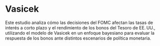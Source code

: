 # Vasicek
Este estudio analiza cómo las decisiones del FOMC afectan las tasas de interés a corto plazo y el rendimiento de los bonos del Tesoro de EE. UU., utilizando el modelo de Vasicek en un enfoque bayesiano para evaluar la respuesta de los bonos ante distintos escenarios de política monetaria.
